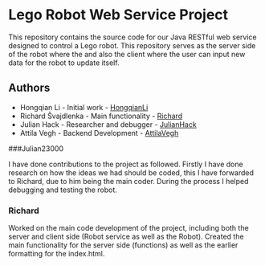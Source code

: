 # Lego Robot Web Service Project

This repository contains the source code for our Java RESTful web service designed to control a Lego robot. This repository serves as the server side of the robot where the and also the client where the user can input new data for the robot to update itself.

## Authors

* Hongqian Li - Initial work - [HongqianLi](https://github.com/hongqian-li)
* Richard Švajdlenka - Main functionality - [Richard](https://github.com/M3mberTM)
* Julian Hack - Researcher and debugger - [JulianHack](https://github.com/Julian23000)
* Attila Vegh - Backend Development - [AttilaVegh](https://github.com/Attila22000)


###Julian23000

I have done contributions to the project as followed. Firstly I have done research on how the ideas we had should be coded, this I have forwarded to Richard, due to him being the main coder. During the process I helped debugging and testing the robot.

### Richard
Worked on the main code development of the project, including both the server and client side (Robot service as well as the Robot). Created the main functionality for the server side (functions) as well as the earlier formatting for the index.html.


